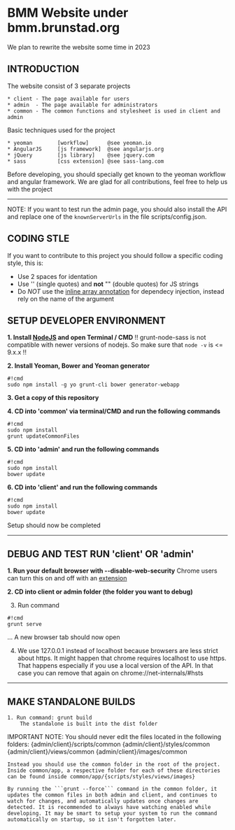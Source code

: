 BMM Website under bmm.brunstad.org
============================================

We plan to rewrite the website some time in 2023

INTRODUCTION
------------

The website consist of 3 separate projects

    * client - The page available for users
    * admin  - The page available for administrators
    * common - The common functions and stylesheet is used in client and admin


Basic techniques used for the project

    * yeoman        [workflow]      @see yeoman.io
    * AngularJS     [js framework]  @see angularjs.org
    * jQuery        [js library]    @see jquery.com
    * sass          [css extension] @see sass-lang.com


Before developing, you should specially get known to the yeoman workflow and angular framework.
We are glad for all contributions, feel free to help us with the project
____________________________________________


NOTE:
    If you want to test run the admin page, you should also install the
    API and replace one of the `knownServerUrls` in the file scripts/config.json.

CODING STLE
-----------

If you want to contribute to this project you should follow a specific coding style, this is:

* Use 2 spaces for identation
* Use '' (single quotes) and **not** "" (double quotes) for JS strings
* Do *NOT* use the [inline array annotation](https://docs.angularjs.org/guide/di#inline-array-annotation) for dependecy injection, instead rely on the name of the argument

SETUP DEVELOPER ENVIRONMENT
---------------------------

**1. Install [NodeJS](http://nodejs.org/) and open Terminal / CMD**
!! grunt-node-sass is not compatible with newer versions of nodejs. So make sure that `node -v` is <= 9.x.x !!

**2. Install Yeoman, Bower and Yeoman generator**
```
#!cmd
sudo npm install -g yo grunt-cli bower generator-webapp
```

**3. Get a copy of this repository**

**4. CD into 'common' via terminal/CMD and run the following commands**
```
#!cmd
sudo npm install
grunt updateCommonFiles
```

**5. CD into 'admin' and run the following commands**
```
#!cmd
sudo npm install
bower update
```

**6. CD into 'client' and run the following commands**
```
#!cmd
sudo npm install
bower update
```

Setup should now be completed
____________________________________________


DEBUG AND TEST RUN 'client' OR 'admin'
--------------------------------------

**1. Run your default browser with --disable-web-security**
    Chrome users can turn this on and off with an [extension](https://chrome.google.com/webstore/detail/allow-control-allow-origi/nlfbmbojpeacfghkpbjhddihlkkiljbi)

**2. CD into client or admin folder (the folder you want to debug)**

3. Run command
```
#!cmd
grunt serve
```
... A new browser tab should now open

4. We use 127.0.0.1 instead of localhost because browsers are less strict about https. 
It might happen that chrome requires localhost to use https. That happens especially if you use a local version of the API. In that case you can remove that again on chrome://net-internals/#hsts

____________________________________________


MAKE STANDALONE BUILDS
----------------------

    1. Run command: grunt build
        The standalone is built into the dist folder

IMPORTANT NOTE:
    You should never edit the files located in the following folders:
    {admin/client}/scripts/common
    {admin/client}/styles/common
    {admin/client}/views/common
    {admin/client}/images/common

    Instead you should use the common folder in the root of the project. Inside common/app, a respective folder for each of these directories can be found inside common/app/{scripts/styles/views/images}

    By running the ```grunt --force``` command in the common folder, it updates the common files in both admin and client, and continues to watch for changes, and automatically updates once changes are detected. It is recommended to always have watching enabled while developing. It may be smart to setup your system to run the command automatically on startup, so it isn't forgotten later.
